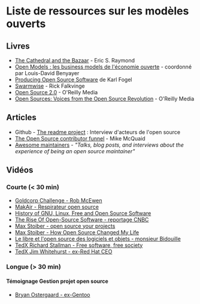 # Liste de ressources sur les modèles ouverts

## Livres

- [The Cathedral and the Bazaar](http://www.catb.org/~esr/writings/cathedral-bazaar/cathedral-bazaar/index.html#catbmain) - Eric S. Raymond
- [Open Models : les business models de l'économie ouverte](https://drive.google.com/file/d/0B3FF0PcRH-F7YTduczNYdmNzT2s/view?resourcekey=0-JLwfPn6eT6eavH5lU1D9Aw) - coordonné par Louis-David Benyayer
- [Producing Open Source Software](https://producingoss.com/) de Karl Fogel
- [Swarmwise](https://falkvinge.net/files/2013/04/Swarmwise-2013-by-Rick-Falkvinge-v1-Final-2013Jul18.pdf) - Rick Falkvinge
- [Open Source 2.0](https://en.wikipedia.org/wiki/Open_Sources_2.0) - O'Reilly Media
- [Open Sources: Voices from the Open Source Revolution](https://en.wikipedia.org/wiki/Open_Sources) - O'Reilly Media

## Articles

- Github - [The readme project](https://github.com/readme/) : Interview d'acteurs de l'open source
- [The Open Source contributor funnel](https://github.com/AbcSxyZ/Open-Source-Education/edit/main/awesome-open-source-resources.md) - Mike McQuaid
- [Awesome maintainers](https://github.com/nayafia/awesome-maintainers) - *"Talks, blog posts, and interviews about the experience of being an open source maintainer"*

## Vidéos

### Courte (< 30 min)

- [Goldcorp Challenge - Rob McEwen](https://www.youtube.com/watch?v=BbifoFEswQ0)
- [MakAir - Respirateur open source](https://www.youtube.com/watch?v=14ntkNCMIOA)
- [History of GNU, Linux, Free and Open Source Software](https://www.youtube.com/watch?v=vjMZssWMweA)
- [The Rise Of Open-Source Software - reportage CNBC](https://www.youtube.com/watch?v=SpeDK1TPbew)
- [Max Stoiber - open source your projects](https://www.youtube.com/watch?v=hwdeUG_gySI)
- [Max Stoiber - How Open Source Changed My Life](https://www.youtube.com/watch?v=ifq3xhik8tE)
- [Le libre et l'open source des logiciels et objets - monsieur Bidouille](https://www.youtube.com/watch?v=y2GNVGagWdM)
- [TedX Richard Stallman - Free software, free society](https://www.youtube.com/watch?v=Ag1AKIl_2GM)
- [TedX Jim Whitehurst - ex-Red Hat CEO](https://www.youtube.com/watch?v=l0gyYcOAcFE)

### Longue (> 30 min)

#### Témoignage Gestion projet open source
- [Bryan Ostergaard - ex-Gentoo](https://www.youtube.com/watch?v=8mukIfWEC7g)
